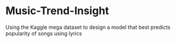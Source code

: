 # Music-Trend-Insight
Using the Kaggle mega dataset to design a model that best predicts popularity of songs using lyrics
